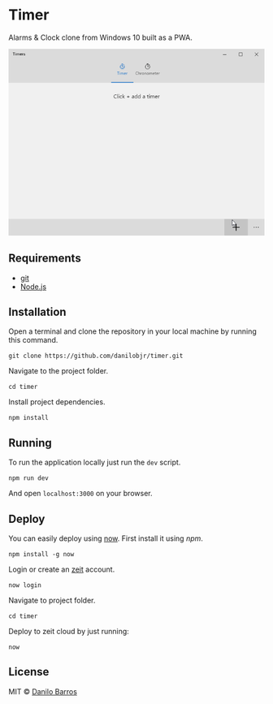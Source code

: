 # Timer

Alarms & Clock clone from Windows 10 built as a PWA.

<p align="center"><img src="/demo/demo-v0.1.gif"></p>

## Requirements

- [git](https://git-scm.com/)
- [Node.js](https://nodejs.org/en/)

## Installation

Open a terminal and clone the repository in your local machine by running this command.

```
git clone https://github.com/danilobjr/timer.git
```

Navigate to the project folder.

```
cd timer
```

Install project dependencies.

```
npm install
```

## Running

To run the application locally just run the `dev` script.

```
npm run dev
```

And open `localhost:3000` on your browser.

## Deploy

You can easily deploy using [now](https://zeit.co/now). First install it using _npm_.

```
npm install -g now
```

Login or create an [zeit](https://zeit.co/) account.

```
now login
```

Navigate to project folder.

```
cd timer
```

Deploy to zeit cloud by just running:

```
now
```

## License

MIT © [Danilo Barros](https://danilobjr.mit-license.org/)

